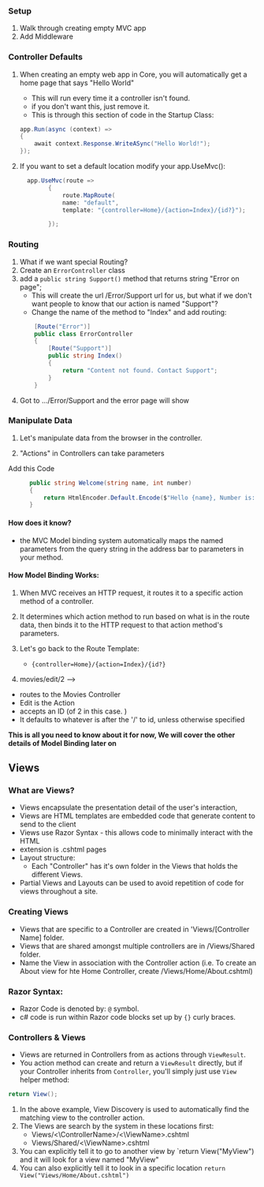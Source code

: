 ### Setup
1. Walk through creating empty MVC app
2. Add Middleware

### Controller Defaults
1. When creating an empty web app in Core, you will automatically get a home page that says "Hello World"
    - This will run every time it a controller isn't found. 
    - if you don't want this, just remove it.
    - This is through this section of code in the Startup Class:
    ```csharp
    app.Run(async (context) =>
    {
        await context.Response.WriteASync("Hello World!");
    });
    ```

2. If you want to set a default location modify your app.UseMvc():
    ```csharp
      app.UseMvc(route =>
            {
                route.MapRoute(
                name: "default",
                template: "{controller=Home}/{action=Index}/{id?}");

            });

     ```

### Routing
1. What if we want special Routing? 
2. Create an `ErrorController` class
3. add a `public string Support()` method that returns string "Error on page";
   - This will create the url /Error/Support url for us, but what if we don't want people to know that our action is named "Support"?
   - Change the name of the method to "Index" and add routing:
    ```csharp
        [Route("Error")]
        public class ErrorController
        {
            [Route("Support")]
            public string Index()
            {
                return "Content not found. Contact Support";
            }
        }
    ```
4. Got to .../Error/Support and the error page will show


### Manipulate Data

1. Let's manipulate data from the browser in the controller.

2. "Actions" in Controllers can take parameters

Add this Code

  ```csharp
        public string Welcome(string name, int number)
        {
            return HtmlEncoder.Default.Encode($"Hello {name}, Number is: {number}");
        }

   ```
#### How does it know?

- the MVC Model binding system automatically maps the named parameters from the query string in the address bar to parameters in your method. 

#### How Model Binding Works:
1. When MVC receives an HTTP request, it routes it to a specific action method of a controller.
2. It determines which action method to run based on what is in the route data, then binds it to the HTTP request to that action method's parameters.

3. Let's go back to the Route Template:
   - `{controller=Home}/{action=Index}/{id?}`

4. movies/edit/2 --> 
  - routes to the Movies Controller
  - Edit is the Action
  - accepts an ID (of 2 in this case. )
  - It defaults to whatever is after the '/' to id, unless otherwise specified

**This is all you need to know about it for now, We will cover the other details of Model Binding later on**


## Views

### What are Views?

- Views encapsulate the presentation detail of the user's interaction,
- Views are HTML templates are embedded code that generate content to send to the client
- Views use Razor Syntax - this allows code to minimally interact with the HTML
- extension is .cshtml pages
- Layout structure:
  - Each "Controller" has it's own folder in the Views that holds the different Views. 
- Partial Views and Layouts can be used to avoid repetition of code for views throughout a site. 

### Creating Views

- Views that are specific to a Controller are created in 'Views/[Controller Name] folder. 
- Views that are shared amongst multiple controllers are in /Views/Shared folder.
- Name the View in association with the Controller action (i.e. To create an About view for hte Home Controller, create /Views/Home/About.cshtml)


### Razor Syntax:
- Razor Code is denoted by: `@` symbol. 
- c# code is run within Razor code blocks set up by `{}` curly braces.

### Controllers & Views
- Views are returned in Controllers from as actions through `ViewResult`. 
- You action method can create and return a `ViewResult` directly, but if your Controller inherits from `Controller`, you'll simply just use `View` helper method:

```csharp
return View();
```

1. In the above example, View Discovery is used to automatically find the matching view to the controller action.
2. The Views are search by the system in these locations first:
    - Views/<\ControllerName>/<\ViewName>.cshtml
    - Views/Shared/<\ViewName>.cshtml
3. You can explicitly tell it to go to another view by `return View("MyView") and it will look for a view named "MyView"
4. You can also explicitly tell it to look in a specific location `return View("Views/Home/About.cshtml")`

